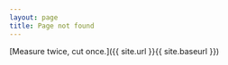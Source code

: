 ```yaml
---
layout: page
title: Page not found
---
```


[Measure twice, cut once.]({{ site.url }}{{ site.baseurl }})
